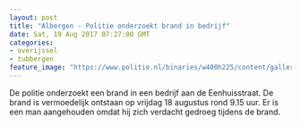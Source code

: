 ```yaml
---
layout: post
title: "Albergen - Politie onderzoekt brand in bedrijf"
date: Sat, 19 Aug 2017 07:27:00 GMT
categories: 
- overijssel 
- tubbergen 
feature_image: "https://www.politie.nl/binaries/w400h225/content/gallery/politie/stockfotos/partners-o.a.-brandweer-ambulance/agent-verzorgt-de-afzetting-bij-een-brand-en-heeft-overleg-met-brandweer--en-ambulancepersoneel.jpg"
---
```


De politie onderzoekt een brand in een bedrijf aan de Eenhuisstraat. De brand is vermoedelijk ontstaan op vrijdag 18 augustus rond 9.15 uur. Er is een man aangehouden omdat hij zich verdacht gedroeg tijdens de brand.
